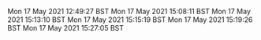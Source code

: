 Mon 17 May 2021 12:49:27 BST
Mon 17 May 2021 15:08:11 BST
Mon 17 May 2021 15:13:10 BST
Mon 17 May 2021 15:15:19 BST
Mon 17 May 2021 15:19:26 BST
Mon 17 May 2021 15:27:05 BST
